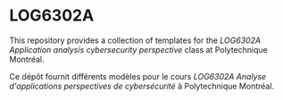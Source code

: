 # LOG6302A

This repository provides a collection of templates for the *LOG6302A
Application analysis cybersecurity perspective* class at Polytechnique
Montréal.

Ce dépôt fournit différents modèles pour le cours *LOG6302A Analyse
d'applications perspectives de cybersécurité* à Polytechnique Montréal.
